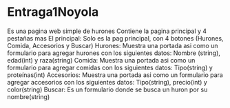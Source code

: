 # Entraga1Noyola
Es una pagina web simple de hurones Contiene la pagina principal y 4 pestañas mas 
El principal: Solo es la pag principal, con 4 botones (Hurones, Comida, Accesorios y Buscar) 
Hurones: Muestra una portada asi como un formulario para agregar hurones con los siguientes datos: Nombre (string), edad(int) y raza(string) 
Comida: Muestra una portada asi como un formulario para agregar comidas con los siguientes datos: Tipo(string) y proteínas(int) 
Accesorios: Muestra una portada asi como un formulario para agregar accesorios con los siguientes datos: Tipo(string), precio(int) y color(string) 
Buscar: Es un formulario donde se busca un huron por su nombre(string)
